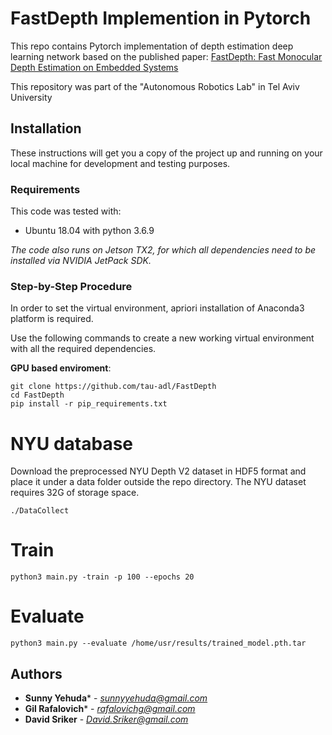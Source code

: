 # FastDepth Implemention in Pytorch
This repo contains Pytorch implementation of depth estimation deep learning network based on the published paper: [FastDepth: Fast Monocular Depth Estimation on Embedded Systems](https://arxiv.org/pdf/1903.03273.pdf)

This repository was part of the "Autonomous Robotics Lab" in Tel Aviv University

## Installation

These instructions will get you a copy of the project up and running on your local machine for development and testing purposes.

### Requirements

This code was tested with:
* Ubuntu 18.04 with python 3.6.9

*The code also runs on Jetson TX2, for which all dependencies need to be installed via NVIDIA JetPack SDK.*


### Step-by-Step Procedure
In order to set the virtual environment, apriori installation of Anaconda3 platform is required.

Use the following commands to create a new working virtual environment with all the required dependencies.

**GPU based enviroment**:
```
git clone https://github.com/tau-adl/FastDepth
cd FastDepth
pip install -r pip_requirements.txt
```

# NYU database
Download the preprocessed NYU Depth V2 dataset in HDF5 format and place it under a data folder outside the repo directory. The NYU dataset requires 32G of storage space.
 ```
./DataCollect
```
# Train
```
python3 main.py -train -p 100 --epochs 20
```
# Evaluate
```
python3 main.py --evaluate /home/usr/results/trained_model.pth.tar
```
## Authors
* **Sunny Yehuda*** - *sunnyyehuda@gmail.com*
* **Gil Rafalovich*** - *rafalovichg@gmail.com*
* **David Sriker** - *David.Sriker@gmail.com*
